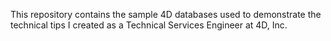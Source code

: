 This repository contains the sample 4D databases used to demonstrate the technical tips I created as a Technical Services Engineer at 4D, Inc.
